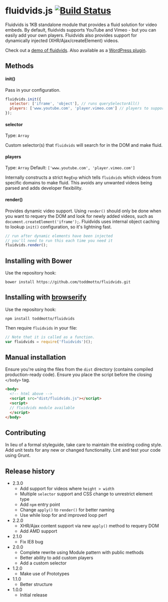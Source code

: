 # fluidvids.js [![Build Status](https://travis-ci.org/toddmotto/fluidvids.png)](https://travis-ci.org/toddmotto/fluidvids)

Fluidvids is 1KB standalone module that provides a fluid solution for video embeds. By default, fluidvids supports YouTube and Vimeo - but you can easily add your own players. Fluidvids also provides support for dynamically injected (XHR/Ajax/createElement) videos.

Check out a [demo of fluidvids](http://toddmotto.com/labs/fluidvids). Also available as a [WordPress plugin](http://wordpress.org/plugins/fluidvids).

## Methods

#### init()
Pass in your configuration.

```javascript
fluidvids.init({
  selector: ['iframe', 'object'], // runs querySelectorAll()
  players: ['www.youtube.com', 'player.vimeo.com'] // players to support
});
```

#### selector
Type: `Array`

Custom selector(s) that `fluidvids` will search for in the DOM and make fluid.

#### players
Type: `Array` Default: `['www.youtube.com', 'player.vimeo.com']`

Internally constructs a strict `RegExp` which tells `fluidvids` which videos from specific domains to make fluid. This avoids any unwanted videos being parsed and adds developer flexibility.

#### render()
Provides dynamic video support. Using `render()` should only be done when you want to requery the DOM and look for newly added videos, such as `document.createElement('iframe');`. Fluidvids uses internal object caching to lookup `init()` configuration, so it's lightning fast.

```javascript
// run after dynamic elements have been injected
// you'll need to run this each time you need it
fluidvids.render();
```

## Installing with Bower
Use the repository hook:

```
bower install https://github.com/toddmotto/fluidvids.git
```

## Installing with [browserify](https://github.com/substack/node-browserify)
Use the repository hook:

```
npm install toddmotto/fluidvids
```

Then require `fluidvids` in your file:

```javascript
// Note that it is called as a function.
var fluidvids = require('fluidvids')();
```

## Manual installation
Ensure you're using the files from the `dist` directory (contains compiled production-ready code). Ensure you place the script before the closing `</body>` tag.
	
```html
<body>
  <!-- html above -->
  <script src="dist/fluidvids.js"></script>
  <script>
  // fluidvids module available
  </script>
</body>
```

## Contributing
In lieu of a formal styleguide, take care to maintain the existing coding style. Add unit tests for any new or changed functionality. Lint and test your code using Grunt.

## Release history
- 2.3.0
  - Add support for videos where `height > width`
  - Multiple `selector` support and CSS change to unrestrict element type
  - Add `npm` entry point
  - Change `apply()` to `render()` for better naming
  - Use while loop for and improved loop perf
- 2.2.0
  - XHR/Ajax content support via new `apply()` method to requery DOM
  - Add AMD support
- 2.1.0
  - Fix IE8 bug
- 2.0.0
  - Complete rewrite using Module pattern with public methods
  - Better ability to add custom players
  - Add a custom selector
- 1.2.0
  - Make use of Prototypes
- 1.1.0
  - Better structure
- 1.0.0
  - Initial release
